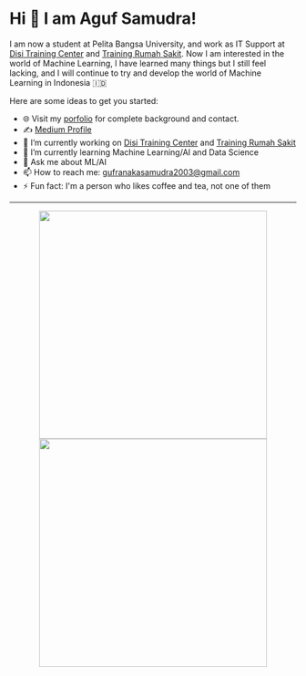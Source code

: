 # Hi 👋 I am Aguf Samudra!

I am now a student at Pelita Bangsa University, and work as IT Support at [Disi Training Center](https://disitrainingcenter.com/) and [Training Rumah Sakit](https://trainingrumahsakit.co.id/). Now I am interested in the world of Machine Learning, I have learned many things but I still feel lacking, and I will continue to try and develop the world of Machine Learning in Indonesia 🇮🇩

Here are some ideas to get you started:
- 🌐 Visit my [porfolio](https://github.com/AgufSamudra) for complete background and contact.
- ✍️ [Medium Profile](https://medium.com/@agufsamudra)
- 🔭 I’m currently working on [Disi Training Center](https://disitrainingcenter.com/) and [Training Rumah Sakit](https://trainingrumahsakit.co.id/)
- 🌱 I’m currently learning Machine Learning/AI and Data Science
- 💬 Ask me about ML/AI
- 📫 How to reach me: gufranakasamudra2003@gmail.com
- ⚡ Fun fact: I'm a person who likes coffee and tea, not one of them

---

<p align = "center">
  <img src = "https://github-readme-stats.vercel.app/api?username=AgufSamudra&show_icons=true&theme=bear" width = 400>
  <img src = "https://github-readme-streak-stats.herokuapp.com?user=AgufSamudra&theme=dark&hide_border=true" width = 400>
</p> 
